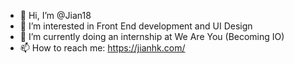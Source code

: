 - 👋 Hi, I’m @Jian18
- 👀 I’m interested in Front End development and UI Design
- 🌱 I’m currently doing an internship at We Are You (Becoming IO)
- 📫 How to reach me: https://jianhk.com/

<!---
Jian18/Jian18 is a ✨ special ✨ repository because its `README.md` (this file) appears on your GitHub profile.
You can click the Preview link to take a look at your changes.
--->
